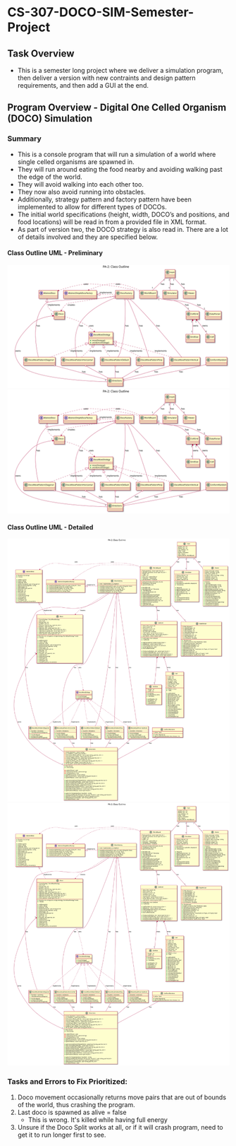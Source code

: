# CS-307-DOCO-SIM-Semester-Project

## Task Overview

- This is a semester long project where we deliver a simulation program, then deliver a version with new contraints and design pattern requirements, and then add a GUI at the end.

## Program Overview - Digital One Celled Organism (DOCO) Simulation

### Summary

- This is a console program that will run a simulation of a world where single celled organisms are spawned in. 
- They will run around eating the food nearby and avoiding walking past the edge of the world. 
- They will avoid walking into each other too. 
- They now also avoid running into obstacles. 
- Additionally, strategy pattern and factory pattern have been implemented to allow for different types of DOCOs. 
- The initial world specifications (height, width, DOCO’s and positions, and food locations) will be read in from a provided file in XML format. 
- As part of version two, the DOCO strategy is also read in. There are a lot of details involved and they are specified below.

#### Class Outline UML - Preliminary 

![Alt text](ClassPrelimDiagramUML.svg)<img src="./ClassPrelimDiagramUML.svg">

#### Class Outline UML - Detailed

![Alt text](./ClassOutlineUML.svg)<img src="./ClassOutlineUML.svg">

### Tasks and Errors to Fix Prioritized:
1. Doco movement occasionally returns move pairs that are out of bounds of the world, thus crashing the program.
1. Last doco is spawned as alive = false
	- This is wrong. It's killed while having full energy
1. Unsure if the Doco Split works at all, or if it will crash program, need to get it to run longer first to see.


